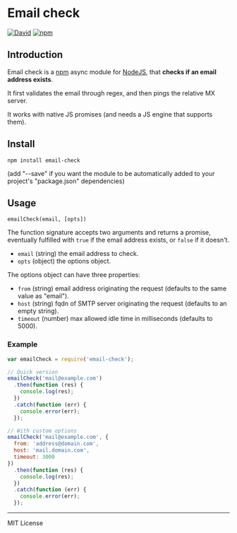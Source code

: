 # Email check

[![David](https://img.shields.io/david/pensierinmusica/email-check.svg)](https://www.npmjs.com/package/email-check)
[![npm](https://img.shields.io/npm/v/email-check.svg)](https://www.npmjs.com/package/email-check)

## Introduction

Email check is a [npm](http://npmjs.org) async module for [NodeJS](http://nodejs.org/), that **checks if an email address exists**.

It first validates the email through regex, and then pings the relative MX server.

It works with native JS promises (and needs a JS engine that supports them).

## Install

`npm install email-check`

(add "--save" if you want the module to be automatically added to your project's "package.json" dependencies)

## Usage

`emailCheck(email, [opts])`

The function signature accepts two arguments and returns a promise, eventually fulfilled with `true` if the email address exists, or `false` if it doesn't.

- `email` (string) the email address to check.
- `opts` (object) the options object.

The options object can have three properties:

- `from` (string) email address originating the request (defaults to the same value as "email").
- `host` (string) fqdn of SMTP server originating the request (defaults to an empty string).
- `timeout` (number) max allowed idle time in milliseconds (defaults to 5000).

### Example

```js
var emailCheck = require('email-check');

// Quick version
emailCheck('mail@example.com')
  .then(function (res) {
    console.log(res);
  })
  .catch(function (err) {
    console.error(err);
  });

// With custom options
emailCheck('mail@example.com', {
  from: 'address@domain.com',
  host: 'mail.domain.com',
  timeout: 3000
})
  .then(function (res) {
    console.log(res);
  })
  .catch(function (err) {
    console.error(err);
  });

```

***

MIT License